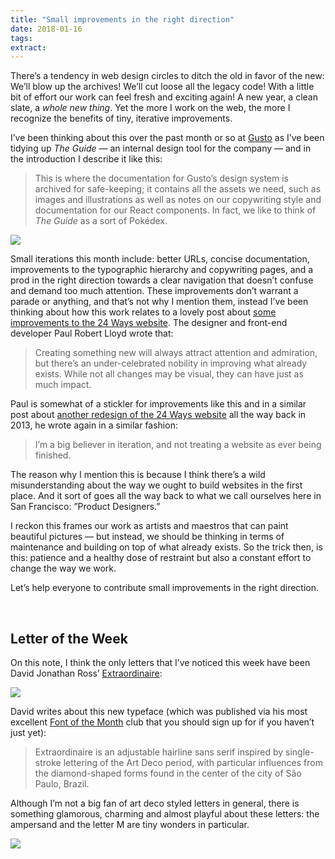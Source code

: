 ```yaml
---
title: "Small improvements in the right direction"
date: 2018-01-16
tags:
extract:
---
```


There’s a tendency in web design circles to ditch the old in favor of the new: We’ll blow up the archives! We’ll cut loose all the legacy code! With a little bit of effort our work can feel fresh and exciting again! A new year, a clean slate, a _whole new thing_. Yet the more I work on the web, the more I recognize the benefits of tiny, iterative improvements.

I’ve been thinking about this over the past month or so at [Gusto](https://gusto.com) as I’ve been tidying up _The Guide_ — an internal design tool for the company — and in the introduction I describe it like this:

> This is where the documentation for Gusto’s design system is archived for safe-keeping; it contains all the assets we need, such as images and illustrations as well as notes on our copywriting style and documentation for our React components. In fact, we like to think of _The Guide_ as a sort of Pokédex.

<img src='https://image.ibb.co/jquMCR/Screenshot_2018_01_16_00_38_05.png' />

Small iterations this month include: better URLs, concise documentation, improvements to the typographic hierarchy and copywriting pages, and a prod in the right direction towards a clear navigation that doesn’t confuse and demand too much attention. These improvements don’t warrant a parade or anything, and that’s not why I mention them, instead I’ve been thinking about how this work relates to a lovely post about [some improvements to the 24 Ways website](https://css-tricks.com/improving-accessibility-24-ways). The designer and front-end developer Paul Robert Lloyd wrote that:

> Creating something new will always attract attention and admiration, but there’s an under-celebrated nobility in improving what already exists. While not all changes may be visual, they can have just as much impact.

Paul is somewhat of a stickler for improvements like this and in a similar post about [another redesign of the 24 Ways website](https://paulrobertlloyd.com/2013/12/redesigning_24_ways) all the way back in 2013, he wrote again in a similar fashion:

> I’m a big believer in iteration, and not treating a website as ever being finished.

The reason why I mention this is because I think there’s a wild misunderstanding about the way we ought to build websites in the first place. And it sort of goes all the way back to what we call ourselves here in San Francisco: ”Product Designers.”

I reckon this frames our work as artists and maestros that can paint beautiful pictures — but instead, we should be thinking in terms of maintenance and building on top of what already exists. So the trick then, is this: patience and a healthy dose of restraint but also a constant effort to change the way we work.

Let’s help everyone to contribute small improvements in the right direction.

<br>

## Letter of the Week

On this note, I think the only letters that I’ve noticed this week have been David Jonathan Ross’ [Extraordinaire](https://djr.com/extraordinaire/extraordinaire-djr-specimen.pdf):

<img src='https://image.ibb.co/nJs8sR/Screenshot_2018_01_16_22_59_27.png'>

David writes about this new typeface (which was published via his most excellent [Font of the Month](https://fontofthemonth.club/) club that you should sign up for if you haven’t just yet):

> Extraordinaire is an adjustable hairline sans serif inspired by single-stroke lettering of the Art Deco period, with particular influences from the diamond-shaped forms found in the center of the city of São Paulo, Brazil.

Although I’m not a big fan of art deco styled letters in general, there is something glamorous, charming and almost playful about these letters: the ampersand and the letter M are tiny wonders in particular.

<img src='https://image.ibb.co/dgn8sR/Screenshot_2018_01_16_22_56_42.png'>
